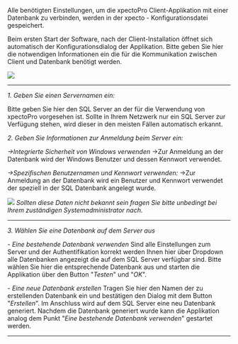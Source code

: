 Alle benötigten Einstellungen, um die xpectoPro Client-Applikation mit einer Datenbank zu verbinden, werden in der  xpecto - Konfigurationsdatei gespeichert.

Beim ersten Start der Software, nach der Client-Installation öffnet sich automatisch der Konfigurationsdialog der Applikation. Bitte geben Sie hier die notwendigen Informationen ein die für die Kommunikation zwischen Client und Datenbank benötigt werden.

![](http://xpecto.github.io/docs/xpecto/Installation/Installation_der_Software/Verbindung_Datenbank.png)


----------


*1. Geben Sie einen Servernamen ein:*

Bitte geben Sie hier den SQL Server an der für die Verwendung von xpectoPro vorgesehen ist. Sollte in Ihrem Netzwerk nur ein SQL Server zur Verfügung stehen, wird dieser in den meisten Fällen automatisch erkannt. 

*2. Geben Sie Informationen zur Anmeldung beim Server ein:*

 *->Integrierte Sicherheit von Windows verwenden* ->Zur Anmeldung an der Datenbank wird der Windows Benutzer und dessen Kennwort verwendet.
 
*->Spezifischen Benutzernamen und Kennwort verwenden:* ->Zur Anmeldung an der Datenbank wird ein Benutzer und Kennwort verwendet der speziell in der SQL Datenbank angelegt wurde.

![](http://xpecto.github.io/docs/xpecto/Grafiken/gr_gluehbirne.jpg) *Sollten diese Daten nicht bekannt sein fragen Sie bitte unbedingt bei Ihrem zuständigen Systemadministrator nach.*


----------

*3. Wählen Sie eine Datenbank auf dem Server aus*

 *- Eine bestehende Datenbank verwenden*
 Sind alle Einstellungen zum Server und der Authentifikation korrekt werden Ihnen hier über Dropdown alle Datenbanken angezeigt die auf dem SQL Server verfügbar sind. Bitte wählen Sie hier die entsprechende Datenbank aus und starten die Applikation über den Button "*Testen*" und "*OK*".

*- Eine neue Datenbank erstellen*
Tragen Sie hier den Namen der zu erstellenden Datenbank ein und bestätigen den Dialog mit dem Button "*Erstellen*". Im Anschluss wird auf dem SQL Server eine neu Datenbank generiert. Nachdem die Datenbank generiert wurde kann die Applikation analog dem Punkt "*Eine bestehende Datenbank verwenden*" gestartet werden.


----------


 

	  
